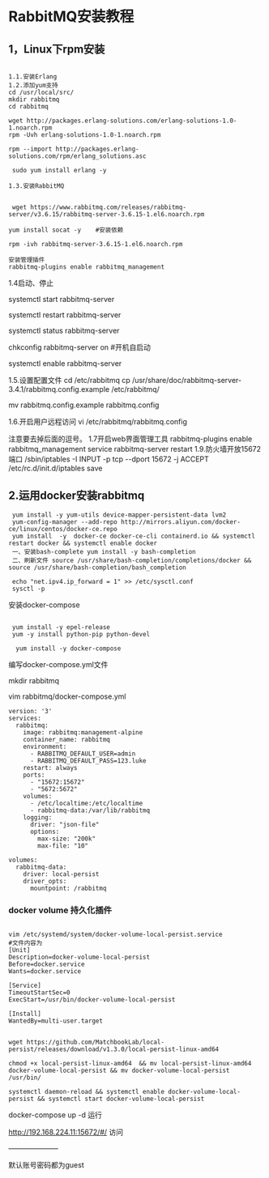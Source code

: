 # RabbitMQ安装教程

##  1，Linux下rpm安装

```

1.1.安装Erlang
1.2.添加yum支持
cd /usr/local/src/
mkdir rabbitmq
cd rabbitmq

wget http://packages.erlang-solutions.com/erlang-solutions-1.0-1.noarch.rpm
rpm -Uvh erlang-solutions-1.0-1.noarch.rpm

rpm --import http://packages.erlang-solutions.com/rpm/erlang_solutions.asc

 sudo yum install erlang -y

1.3.安装RabbitMQ 


 wget https://www.rabbitmq.com/releases/rabbitmq-server/v3.6.15/rabbitmq-server-3.6.15-1.el6.noarch.rpm

yum install socat -y    #安装依赖

rpm -ivh rabbitmq-server-3.6.15-1.el6.noarch.rpm

安装管理插件
rabbitmq-plugins enable rabbitmq_management
```

 



1.4启动、停止 

systemctl start rabbitmq-server

systemctl restart rabbitmq-server

systemctl status rabbitmq-server

 chkconfig rabbitmq-server on  #开机自启动

systemctl enable rabbitmq-server

1.5.设置配置文件
cd /etc/rabbitmq
cp /usr/share/doc/rabbitmq-server-3.4.1/rabbitmq.config.example /etc/rabbitmq/

mv rabbitmq.config.example rabbitmq.config

1.6.开启用户远程访问
vi /etc/rabbitmq/rabbitmq.config

注意要去掉后面的逗号。
1.7开启web界面管理工具
rabbitmq-plugins enable rabbitmq_management
service rabbitmq-server restart
1.9.防火墙开放15672端口
/sbin/iptables -I INPUT -p tcp --dport 15672 -j ACCEPT
/etc/rc.d/init.d/iptables save



## 2.运用docker安装rabbitmq 




```
 yum install -y yum-utils device-mapper-persistent-data lvm2
 yum-config-manager --add-repo http://mirrors.aliyun.com/docker-ce/linux/centos/docker-ce.repo
 yum install  -y  docker-ce docker-ce-cli containerd.io && systemctl restart docker && systemctl enable docker
 一、安装bash-complete yum install -y bash-completion 
 二、刷新文件 source /usr/share/bash-completion/completions/docker && source /usr/share/bash-completion/bash_completion 
 
 echo "net.ipv4.ip_forward = 1" >> /etc/sysctl.conf 
 sysctl -p 
```

 安装docker-compose 

```

 yum install -y epel-release
 yum -y install python-pip python-devel

  yum install -y docker-compose
```

编写docker-compose.yml文件

mkdir rabbitmq

vim  rabbitmq/docker-compose.yml

```
version: '3'
services:
  rabbitmq:
    image: rabbitmq:management-alpine
    container_name: rabbitmq
    environment:
      - RABBITMQ_DEFAULT_USER=admin
      - RABBITMQ_DEFAULT_PASS=123.luke
    restart: always
    ports:
      - "15672:15672"
      - "5672:5672"
    volumes:
      - /etc/localtime:/etc/localtime
      - rabbitmq-data:/var/lib/rabbitmq
    logging:
      driver: "json-file"
      options:
        max-size: "200k"
        max-file: "10"

volumes:
  rabbitmq-data:
    driver: local-persist
    driver_opts:
      mountpoint: /rabbitmq
```

### docker volume 持久化插件

```

vim /etc/systemd/system/docker-volume-local-persist.service
#文件内容为
[Unit]
Description=docker-volume-local-persist
Before=docker.service
Wants=docker.service

[Service]
TimeoutStartSec=0
ExecStart=/usr/bin/docker-volume-local-persist

[Install]
WantedBy=multi-user.target
```

```

wget https://github.com/MatchbookLab/local-persist/releases/download/v1.3.0/local-persist-linux-amd64
 
chmod +x local-persist-linux-amd64  && mv local-persist-linux-amd64 docker-volume-local-persist && mv docker-volume-local-persist /usr/bin/

systemctl daemon-reload && systemctl enable docker-volume-local-persist && systemctl start docker-volume-local-persist
```

docker-compose up -d 运行

 http://192.168.224.11:15672/#/  访问

———————

 默认账号密码都为guest    

